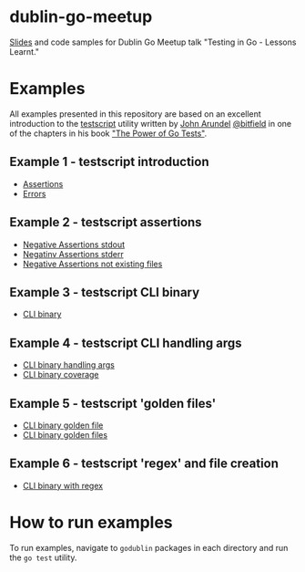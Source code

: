 # dublin-go-meetup

[Slides](bin/TestingInGo.pdf) and code samples for Dublin Go Meetup talk "Testing in Go - Lessons Learnt."


# Examples

All examples presented in this repository are based on an excellent introduction to the [testscript](https://pkg.go.dev/github.com/rogpeppe/go-internal/testscript) utility written by [John Arundel](https://bitfieldconsulting.com) [@bitfield](https://github.com/bitfield) in one of the chapters in his book ["The Power of Go Tests"](https://bitfieldconsulting.com/books/tests-print).

## Example 1 - testscript introduction

- [Assertions](code/example01/EXAMPLE_1.md)
- [Errors](code/example01/EXAMPLE_2.md)

## Example 2 - testscript assertions

- [Negative Assertions stdout](code/example02/EXAMPLE_1.md)
- [Negatinv Assertions stderr](code/example02/EXAMPLE_2.md)
- [Negative Assertions not existing files](code/example02/EXAMPLE_3.md)

## Example 3 - testscript CLI binary

- [CLI binary](code/example03/EXAMPLE_1.md)

## Example 4 - testscript CLI handling args

- [CLI binary handling args](code/example04/EXAMPLE_1.md)
- [CLI binary coverage](code/example04/EXAMPLE_2.md)

## Example 5 - testscript 'golden files'

- [CLI binary golden file](code/example05/EXAMPLE_1.md)
- [CLI binary golden files](code/example05/EXAMPLE_2.md)

## Example 6 - testscript 'regex' and file creation

- [CLI binary with regex](code/example06/EXAMPLE_1.md)


# How to run examples

To run examples, navigate to `godublin` packages in each directory and run the `go test` utility.
